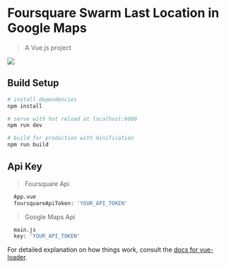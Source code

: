 # Foursquare Swarm Last Location in Google Maps

> A Vue.js project

![](https://raw.githubusercontent.com/f3rh47/vue-js-foursquare-swarm-last-location/src/img/screen.png)

## Build Setup

``` bash
# install dependencies
npm install

# serve with hot reload at localhost:8080
npm run dev

# build for production with minification
npm run build
```

## Api Key

> Foursquare Api

``` bash
  App.vue
  foursquareApiToken: 'YOUR_API_TOKEN'
```

> Google Maps Api

``` bash
  main.js
  key: 'YOUR_API_TOKEN'
```

For detailed explanation on how things work, consult the [docs for vue-loader](http://vuejs.github.io/vue-loader).
